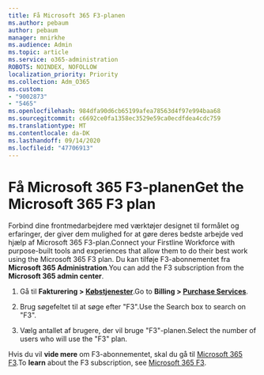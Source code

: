```yaml
---
title: Få Microsoft 365 F3-planen
ms.author: pebaum
author: pebaum
manager: mnirkhe
ms.audience: Admin
ms.topic: article
ms.service: o365-administration
ROBOTS: NOINDEX, NOFOLLOW
localization_priority: Priority
ms.collection: Adm_O365
ms.custom:
- "9002873"
- "5465"
ms.openlocfilehash: 984dfa90d6cb65199afea78563d4f97e994baa68
ms.sourcegitcommit: c6692ce0fa1358ec3529e59ca0ecdfdea4cdc759
ms.translationtype: MT
ms.contentlocale: da-DK
ms.lasthandoff: 09/14/2020
ms.locfileid: "47706913"
---
```

# <a name="get-the-microsoft-365-f3-plan"></a><span data-ttu-id="0da62-102">Få Microsoft 365 F3-planen</span><span class="sxs-lookup"><span data-stu-id="0da62-102">Get the Microsoft 365 F3 plan</span></span>

<span data-ttu-id="0da62-103">Forbind dine frontmedarbejdere med værktøjer designet til formålet og erfaringer, der giver dem mulighed for at gøre deres bedste arbejde ved hjælp af Microsoft 365 F3-plan.</span><span class="sxs-lookup"><span data-stu-id="0da62-103">Connect your Firstline Workforce with purpose-built tools and experiences that allow them to do their best work using the Microsoft 365 F3 plan.</span></span> <span data-ttu-id="0da62-104">Du kan tilføje F3-abonnementet fra **Microsoft 365 Administration**.</span><span class="sxs-lookup"><span data-stu-id="0da62-104">You can add the F3 subscription from the **Microsoft 365 admin center**.</span></span>

1. <span data-ttu-id="0da62-105">Gå til **Fakturering > [Købstjenester](https://go.microsoft.com/fwlink/p/?linkid=868433)**.</span><span class="sxs-lookup"><span data-stu-id="0da62-105">Go to **Billing > [Purchase Services](https://go.microsoft.com/fwlink/p/?linkid=868433)**.</span></span>

2. <span data-ttu-id="0da62-106">Brug søgefeltet til at søge efter "F3".</span><span class="sxs-lookup"><span data-stu-id="0da62-106">Use the Search box to search on "F3".</span></span>

3. <span data-ttu-id="0da62-107">Vælg antallet af brugere, der vil bruge "F3"-planen.</span><span class="sxs-lookup"><span data-stu-id="0da62-107">Select the number of users who will use the "F3" plan.</span></span>

<span data-ttu-id="0da62-108">Hvis du vil **vide mere** om F3-abonnementet, skal du gå til [Microsoft 365 F3](https://www.microsoft.com/microsoft-365/microsoft-365-enterprise-f3?activetab=pivot%3aoverviewtab).</span><span class="sxs-lookup"><span data-stu-id="0da62-108">To **learn** about the F3 subscription, see [Microsoft 365 F3](https://www.microsoft.com/microsoft-365/microsoft-365-enterprise-f3?activetab=pivot%3aoverviewtab).</span></span>
